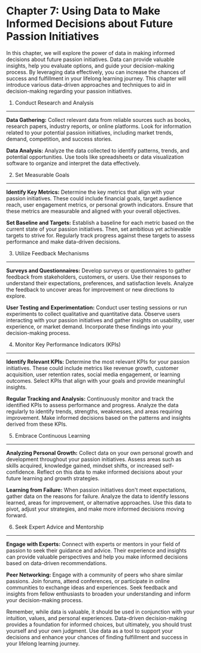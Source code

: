 Chapter 7: Using Data to Make Informed Decisions about Future Passion Initiatives
=================================================================================

In this chapter, we will explore the power of data in making informed decisions about future passion initiatives. Data can provide valuable insights, help you evaluate options, and guide your decision-making process. By leveraging data effectively, you can increase the chances of success and fulfillment in your lifelong learning journey. This chapter will introduce various data-driven approaches and techniques to aid in decision-making regarding your passion initiatives.

1. Conduct Research and Analysis
--------------------------------

**Data Gathering:** Collect relevant data from reliable sources such as books, research papers, industry reports, or online platforms. Look for information related to your potential passion initiatives, including market trends, demand, competition, and success stories.

**Data Analysis:** Analyze the data collected to identify patterns, trends, and potential opportunities. Use tools like spreadsheets or data visualization software to organize and interpret the data effectively.

2. Set Measurable Goals
-----------------------

**Identify Key Metrics:** Determine the key metrics that align with your passion initiatives. These could include financial goals, target audience reach, user engagement metrics, or personal growth indicators. Ensure that these metrics are measurable and aligned with your overall objectives.

**Set Baseline and Targets:** Establish a baseline for each metric based on the current state of your passion initiatives. Then, set ambitious yet achievable targets to strive for. Regularly track progress against these targets to assess performance and make data-driven decisions.

3. Utilize Feedback Mechanisms
------------------------------

**Surveys and Questionnaires:** Develop surveys or questionnaires to gather feedback from stakeholders, customers, or users. Use their responses to understand their expectations, preferences, and satisfaction levels. Analyze the feedback to uncover areas for improvement or new directions to explore.

**User Testing and Experimentation:** Conduct user testing sessions or run experiments to collect qualitative and quantitative data. Observe users interacting with your passion initiatives and gather insights on usability, user experience, or market demand. Incorporate these findings into your decision-making process.

4. Monitor Key Performance Indicators (KPIs)
--------------------------------------------

**Identify Relevant KPIs:** Determine the most relevant KPIs for your passion initiatives. These could include metrics like revenue growth, customer acquisition, user retention rates, social media engagement, or learning outcomes. Select KPIs that align with your goals and provide meaningful insights.

**Regular Tracking and Analysis:** Continuously monitor and track the identified KPIs to assess performance and progress. Analyze the data regularly to identify trends, strengths, weaknesses, and areas requiring improvement. Make informed decisions based on the patterns and insights derived from these KPIs.

5. Embrace Continuous Learning
------------------------------

**Analyzing Personal Growth:** Collect data on your own personal growth and development throughout your passion initiatives. Assess areas such as skills acquired, knowledge gained, mindset shifts, or increased self-confidence. Reflect on this data to make informed decisions about your future learning and growth strategies.

**Learning from Failure:** When passion initiatives don't meet expectations, gather data on the reasons for failure. Analyze the data to identify lessons learned, areas for improvement, or alternative approaches. Use this data to pivot, adjust your strategies, and make more informed decisions moving forward.

6. Seek Expert Advice and Mentorship
------------------------------------

**Engage with Experts:** Connect with experts or mentors in your field of passion to seek their guidance and advice. Their experience and insights can provide valuable perspectives and help you make informed decisions based on data-driven recommendations.

**Peer Networking:** Engage with a community of peers who share similar passions. Join forums, attend conferences, or participate in online communities to exchange ideas and experiences. Seek feedback and insights from fellow enthusiasts to broaden your understanding and inform your decision-making process.

Remember, while data is valuable, it should be used in conjunction with your intuition, values, and personal experiences. Data-driven decision-making provides a foundation for informed choices, but ultimately, you should trust yourself and your own judgment. Use data as a tool to support your decisions and enhance your chances of finding fulfillment and success in your lifelong learning journey.
